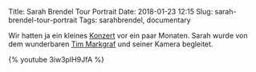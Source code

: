 Title: Sarah Brendel Tour Portrait
Date: 2018-01-23 12:15
Slug: sarah-brendel-tour-portrait
Tags: sarahbrendel, documentary

Wir hatten ja ein kleines [Konzert]({static}/posts/sarah-brendel-am-21102017.md) vor ein paar Monaten. Sarah wurde von dem wunderbaren [Tim Markgraf](http://www.timmmarkgraf.de/) und seiner Kamera begleitet.

{% youtube 3iw3pIH9JfA %}
